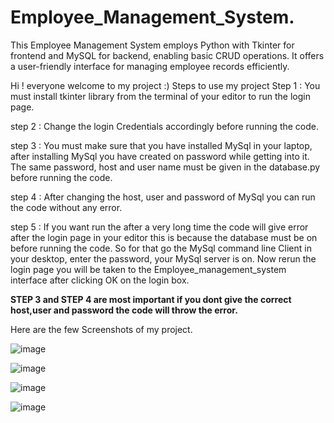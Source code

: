 # Employee_Management_System.
This Employee Management System employs Python with Tkinter for frontend and MySQL for backend, enabling basic CRUD operations. It offers a user-friendly interface for managing employee records efficiently.

Hi ! everyone welcome to my project :)
Steps to use my project
Step 1 : You must install tkinter library from the terminal of your editor to run the login page.

step 2 : Change the login Credentials accordingly before running the code.

step 3 : You must make sure that you have installed MySql in your laptop, after installing MySql you have created on password while getting into it. The same password, host and user name must be given in the database.py before running the code.

step 4 : After changing the host, user and password of MySql you can run the code without any error.

step 5 : If you want run the after a very long time the code will give error after the login page in your editor this is because the database must be on before running the code. So for that go the MySql command line Client in your desktop, enter the password, your MySql server is on. Now rerun the login page you will be taken to the Employee_management_system interface after clicking OK on the login box.

**STEP 3 and STEP 4 are most important if you dont give the correct host,user and password the code will throw the error.**

Here are the few Screenshots of my project.

![image](https://github.com/Niroop2004/Employee_Management_System./assets/167849565/f2800205-e5e5-4aea-af17-04c5f3d7f902)


![image](https://github.com/Niroop2004/Employee_Management_System./assets/167849565/7d6be54a-452a-446e-91fe-8d01170376b7)


![image](https://github.com/Niroop2004/Employee_Management_System./assets/167849565/3f39615a-8bb2-47f3-a301-7bf6e9c6bc8a)


![image](https://github.com/Niroop2004/Employee_Management_System./assets/167849565/f1f08e4b-1db8-485f-9958-f8cb0a9505ba)






